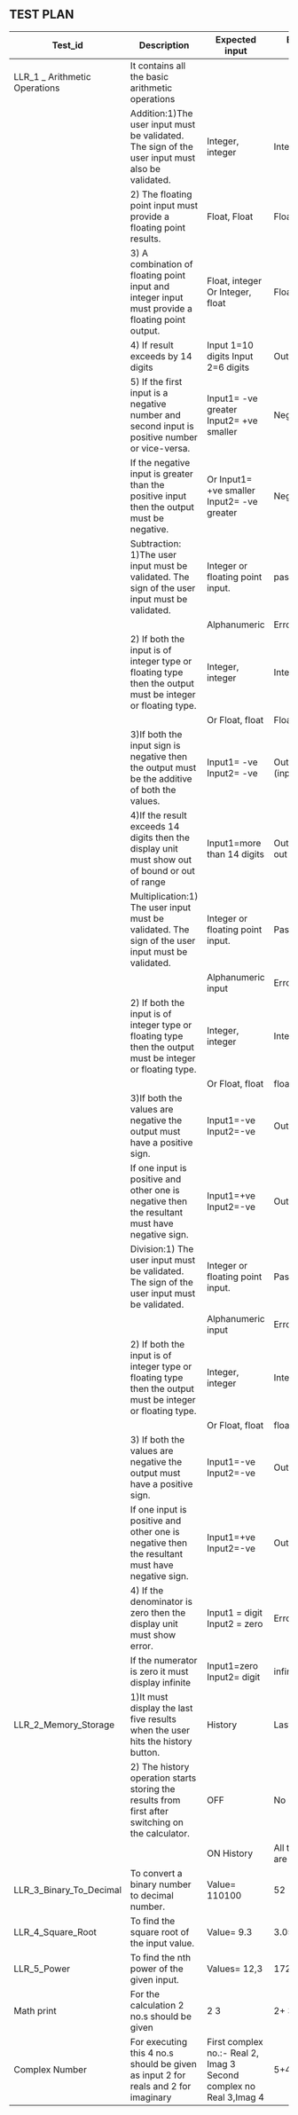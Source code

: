 
## TEST PLAN

|Test_id  | Description|Expected input|Expected Output|
|---------|------------|--------------|---------------|
|LLR_1 _ Arithmetic Operations|It contains all the basic arithmetic operations|            |               |
|                             | Addition:1)The user input must   be validated. The sign of the user input must also be validated.| Integer, integer|Integer, integer|           
|                             | 2) The floating  point input must provide a floating point results.|Float, Float|Float  |
|                             |3) A combination of floating point input and integer input must provide a floating point output.|Float, integer Or Integer, float|Float|
|                             |4) If result exceeds by 14 digits|Input 1=10 digits Input 2=6 digits |Out of range |                                                             |                             | then display unit must give the result as out of bound or out of range.|OrInput1=6 digits Input 2=10 digits|Or Out of bound.|
|                             | 5) If the first input is a negative number and second input is positive number or vice-versa.|Input1= -ve greater Input2= +ve smaller|Negative|
|                             | If the negative input is greater than the positive input then the output must be negative.|Or Input1= +ve smaller Input2= -ve greater|Negative |
|                             |Subtraction: 1)The user input must be validated. The sign of the user input must be validated.|Integer or floating point input.|pass|
|                             |                                                                                              |Alphanumeric|Error|
|                             |2) If both the input is of integer type or floating type then the output must be  integer or floating type.|Integer, integer|Integer|
|                             | |Or Float, float|Float|
|                             |3)If both the input sign is negative then the output must be the additive of both the values.|Input1= -ve Input2= -ve|Output=-(input1+input2)|
|                             |4)If the result exceeds 14 digits then the display unit must show out of bound or out of range|Input1=more than 14 digits|Output= result out|  |                             |                                                                                             |Input2= more than 14 digits|of bound.|
|                             |Multiplication:1) The user input must be validated. The sign of the user input must be validated.|Integer or floating point input.|Pass|
|                             |                                                                                                 |Alphanumeric input|Error|
|                            |2) If both the input is of integer type or floating type then the output must be integer or floating type.|Integer, integer|Integer|
|                            |                                                                                                               |Or Float, float|float|
|                            |3)If both the values are negative the output must have a positive sign.|Input1=-ve Input2=-ve|Output=+ve|
|                            |If one input is positive and other one is negative then the resultant must have negative sign.|Input1=+ve Input2=-ve	|Output=-ve
|                            |Division:1)  The user input must be validated. The sign of the user input must be validated.|Integer or floating point input.|Pass|
|                            |                                                                                            |Alphanumeric input	| Error|
|                            |2)  If both the input is of integer type or floating type then the output must be integer or floating type.|Integer, integer|Integer|
|                            |                                                                                                          |Or Float, float|	float|
|                            |3) If both the values are negative the output must have a positive sign.|Input1=-ve Input2=-ve|Output=+ve|
|                            |If one input is positive and other one is negative then the resultant must have negative sign.|Input1=+ve Input2=-ve|Output=-ve|
|                            |4) If the denominator is zero then the display unit must show error.|Input1 = digit Input2 = zero|Error|
|                            |If the numerator is zero it must display infinite|Input1=zero Input2= digit|infinite|
|LLR_2_Memory_Storage        |1)It must display the last five results when the user hits the history button.|History|Last five results |
|                            |2) The history operation starts storing the results from first after switching on the calculator.|OFF |No result |
|                            |                                                                                                 |ON History|All the results are removed.|       
| LLR_3_Binary_To_Decimal          |To convert a binary number to decimal number.                                              |Value= 110100  |52|
| LLR_4_Square_Root  |To find the square root of the input value.|Value= 9.3|3.05|
| LLR_5_Power |To find the nth power of the given input.|Values= 12,3|1728|
| Math print | For the calculation 2 no.s should be given | 2 3 | 2+ 3------ 5 | 
| Complex Number | For executing this 4 no.s should be given as input 2 for reals and 2 for imaginary | First complex no.:- Real 2, Imag 3 Second complex no Real 3,Imag 4 | 5+4i |

























         

